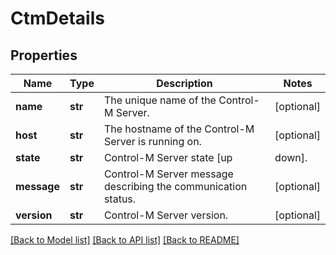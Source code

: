 # CtmDetails

## Properties
Name | Type | Description | Notes
------------ | ------------- | ------------- | -------------
**name** | **str** | The unique name of the Control-M Server. | [optional] 
**host** | **str** | The hostname of the Control-M Server is running on. | [optional] 
**state** | **str** | Control-M Server state [up|down]. | [optional] 
**message** | **str** | Control-M Server message describing the communication status. | [optional] 
**version** | **str** | Control-M Server version. | [optional] 

[[Back to Model list]](../README.md#documentation-for-models) [[Back to API list]](../README.md#documentation-for-api-endpoints) [[Back to README]](../README.md)


